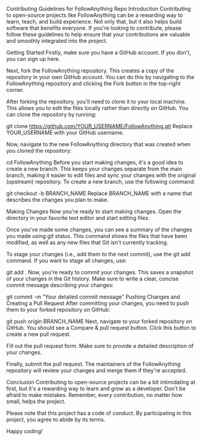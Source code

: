 Contributing Guidelines for FollowAnything Repo
Introduction
Contributing to open-source projects like FollowAnything can be a rewarding way to learn, teach, and build experience. Not only that, but it also helps build software that benefits everyone. If you're looking to contribute, please follow these guidelines to help ensure that your contributions are valuable and smoothly integrated into the project.

Getting Started
Firstly, make sure you have a GitHub account. If you don't, you can sign up here.

Next, fork the FollowAnything repository. This creates a copy of the repository in your own GitHub account. You can do this by navigating to the FollowAnything repository and clicking the Fork button in the top-right corner.

After forking the repository, you'll need to clone it to your local machine. This allows you to edit the files locally rather than directly on GitHub. You can clone the repository by running:

git clone https://github.com/YOUR_USERNAME/FollowAnything.git
Replace YOUR_USERNAME with your GitHub username.

Now, navigate to the new FollowAnything directory that was created when you cloned the repository:

cd FollowAnything
Before you start making changes, it's a good idea to create a new branch. This keeps your changes separate from the main branch, making it easier to edit files and sync your changes with the original (upstream) repository. To create a new branch, use the following command:

git checkout -b BRANCH_NAME
Replace BRANCH_NAME with a name that describes the changes you plan to make.

Making Changes
Now you're ready to start making changes. Open the directory in your favorite text editor and start editing files.

Once you've made some changes, you can see a summary of the changes you made using git status. This command shows the files that have been modified, as well as any new files that Git isn't currently tracking.

To stage your changes (i.e., add them to the next commit), use the git add command. If you want to stage all changes, use:

git add .
Now, you're ready to commit your changes. This saves a snapshot of your changes in the Git history. Make sure to write a clear, concise commit message describing your changes:

git commit -m "Your detailed commit message"
Pushing Changes and Creating a Pull Request
After committing your changes, you need to push them to your forked repository on GitHub:

git push origin BRANCH_NAME
Next, navigate to your forked repository on GitHub. You should see a Compare & pull request button. Click this button to create a new pull request.

Fill out the pull request form. Make sure to provide a detailed description of your changes.

Finally, submit the pull request. The maintainers of the FollowAnything repository will review your changes and merge them if they're accepted.

Conclusion
Contributing to open-source projects can be a bit intimidating at first, but it's a rewarding way to learn and grow as a developer. Don't be afraid to make mistakes. Remember, every contribution, no matter how small, helps the project.

Please note that this project has a code of conduct. By participating in this project, you agree to abide by its terms.

Happy coding!
